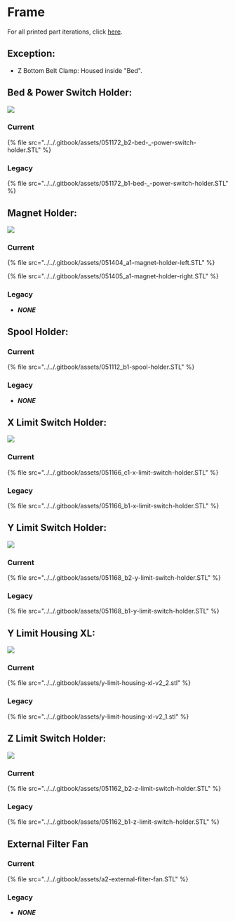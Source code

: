 # Frame

For all printed part iterations, click [here](https://drive.google.com/drive/u/0/folders/1cmnAcQU7NjgBqAub60Pz7tJyY-e5qH1w).

## Exception:

* Z Bottom Belt Clamp: Housed inside "Bed".

## Bed & Power Switch Holder:

![](../../.gitbook/assets/img_1364.JPG)

### Current

{% file src="../../.gitbook/assets/051172\_b2-bed-\_-power-switch-holder.STL" %}

### Legacy

{% file src="../../.gitbook/assets/051172\_b1-bed-\_-power-switch-holder.STL" %}

## Magnet Holder:

![](../../.gitbook/assets/img_1361.JPG)

### Current

{% file src="../../.gitbook/assets/051404\_a1-magnet-holder-left.STL" %}

{% file src="../../.gitbook/assets/051405\_a1-magnet-holder-right.STL" %}

### Legacy

* _**NONE**_

## Spool Holder:

### Current

{% file src="../../.gitbook/assets/051112\_b1-spool-holder.STL" %}

### Legacy

* _**NONE**_

## X Limit Switch Holder:

![](../../.gitbook/assets/img_1360.JPG)

### Current

{% file src="../../.gitbook/assets/051166\_c1-x-limit-switch-holder.STL" %}

### Legacy

{% file src="../../.gitbook/assets/051166\_b1-x-limit-switch-holder.STL" %}

## Y Limit Switch Holder:

![](../../.gitbook/assets/img_1365.JPG)

### Current

{% file src="../../.gitbook/assets/051168\_b2-y-limit-switch-holder.STL" %}

### Legacy

{% file src="../../.gitbook/assets/051168\_b1-y-limit-switch-holder.STL" %}

## Y Limit Housing XL:

![](../../.gitbook/assets/y-limit-housing-xl-v2_2.jpg)

### Current

{% file src="../../.gitbook/assets/y-limit-housing-xl-v2_2.stl" %}

### Legacy

{% file src="../../.gitbook/assets/y-limit-housing-xl-v2_1.stl" %}

## Z Limit Switch Holder:

![](../../.gitbook/assets/img_1358.JPG)

### Current

{% file src="../../.gitbook/assets/051162\_b2-z-limit-switch-holder.STL" %}

### Legacy

{% file src="../../.gitbook/assets/051162\_b1-z-limit-switch-holder.STL" %}

## External Filter Fan

### Current

{% file src="../../.gitbook/assets/a2-external-filter-fan.STL" %}

### Legacy

* _**NONE**_

